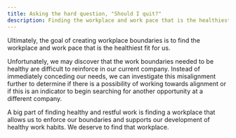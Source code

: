 ```yaml
---
title: Asking the hard question, "Should I quit?"
description: Finding the workplace and work pace that is the healthiest fit for us
---
```


Ultimately, the goal of creating workplace boundaries is to find the workplace and work pace that is the healthiest fit for us. 

Unfortunately, we may discover that the work boundaries needed to be healthy are difficult to reinforce in our current company. Instead of immediately conceding our needs, we can investigate this misalignment further to determine if there is a possibility of working towards alignment or if this is an indicator to begin searching for another opportunity at a different company.

A big part of finding healthy and restful work is finding a workplace that allows us to enforce our boundaries and supports our development of healthy work habits. We deserve to find that workplace.
